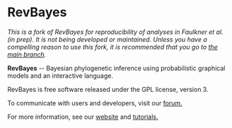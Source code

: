 # RevBayes 

*This is a fork of RevBayes for reproducibility of analyses in Faulkner et al. (in prep). It is not being developed or maintained. Unless you have a compelling reason to use this fork, it is recommended that you go to [the main branch](github.com/revbayes/revbayes).*

**RevBayes** -- Bayesian phylogenetic inference using probabilistic graphical models and an interactive language.

RevBayes is free software released under the GPL license, version 3.

To communicate with users and developers, visit our [forum.](https://groups.google.com/forum/#!forum/revbayes-users)

For more information, see our [website](http://www.RevBayes.com) and [tutorials.](https://revbayes.github.io/tutorials.html)


